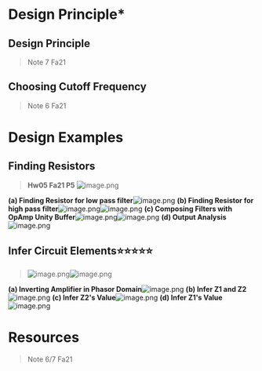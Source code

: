 # Design Principle*
## Design Principle
> Note 7 Fa21
> 




## Choosing Cutoff Frequency
> Note 6 Fa21
> 




# Design Examples
## Finding Resistors
> **Hw05 Fa21 P5**
> ![image.png](https://cdn.nlark.com/yuque/0/2023/png/12393765/1688222993293-8c5d0bd6-fa43-41ba-a4ec-82ee90573b83.png#averageHue=%23f1efec&clientId=u8b3d18e2-5f95-4&from=paste&id=u2ee52461&originHeight=1529&originWidth=1495&originalType=binary&ratio=1.5&rotation=0&showTitle=false&size=658687&status=done&style=none&taskId=ub387c9be-a2dc-4be2-bc4b-e06d996867b&title=)

**(a) Finding Resistor for low pass filter**![image.png](https://cdn.nlark.com/yuque/0/2023/png/12393765/1688223056246-e06b92b1-7a6e-47d1-ad9d-3d2bfa5d7a18.png#averageHue=%23fefefe&clientId=u8b3d18e2-5f95-4&from=paste&id=u4b208a0f&originHeight=740&originWidth=1397&originalType=binary&ratio=1.5&rotation=0&showTitle=false&size=46542&status=done&style=none&taskId=u1460c9b3-2ed3-41a7-be81-d4d396ca20f&title=)
**(b) Finding Resistor for high pass filter**![image.png](https://cdn.nlark.com/yuque/0/2023/png/12393765/1688223081543-76f83a27-dfb9-4f96-940d-0dbf642af051.png#averageHue=%23ffffff&clientId=u8b3d18e2-5f95-4&from=paste&id=u8bbd60a4&originHeight=304&originWidth=1367&originalType=binary&ratio=1.5&rotation=0&showTitle=false&size=43728&status=done&style=none&taskId=ua0a6f8d0-f156-48bb-98c1-fdc707226a0&title=)![image.png](https://cdn.nlark.com/yuque/0/2023/png/12393765/1688223093051-971701de-6f32-4115-ae7c-5f35d84bd577.png#averageHue=%23fefefe&clientId=u8b3d18e2-5f95-4&from=paste&id=u1e7c9508&originHeight=421&originWidth=1364&originalType=binary&ratio=1.5&rotation=0&showTitle=false&size=12748&status=done&style=none&taskId=u3192b00a-01c0-4450-a8f3-2463f0f96c9&title=)
**(c) Composing Filters with OpAmp Unity Buffer**![image.png](https://cdn.nlark.com/yuque/0/2023/png/12393765/1688223119783-26b88f43-3e5d-45c8-8cdb-b73311b445bc.png#averageHue=%23fefefe&clientId=u8b3d18e2-5f95-4&from=paste&id=u042e9a46&originHeight=1158&originWidth=1403&originalType=binary&ratio=1.5&rotation=0&showTitle=false&size=145790&status=done&style=none&taskId=u27d501bf-bf0d-4324-8395-fbb1a96fd17&title=)![image.png](https://cdn.nlark.com/yuque/0/2023/png/12393765/1688223145305-3fbd519f-9421-469a-b2c4-2d27cea08e59.png#averageHue=%23fcfcfc&clientId=u8b3d18e2-5f95-4&from=paste&id=u1f595549&originHeight=1135&originWidth=1551&originalType=binary&ratio=1.5&rotation=0&showTitle=false&size=124220&status=done&style=none&taskId=ua121050f-7946-4019-9df6-31cab24a3e2&title=)
**(d) Output Analysis**![image.png](https://cdn.nlark.com/yuque/0/2023/png/12393765/1688223156579-dff2ea80-9727-4278-b0f9-ebf8b376b2c6.png#averageHue=%23ffffff&clientId=u8b3d18e2-5f95-4&from=paste&id=u7c12a3f9&originHeight=357&originWidth=1415&originalType=binary&ratio=1.5&rotation=0&showTitle=false&size=44618&status=done&style=none&taskId=u4d7b0219-305a-4c6f-b2ca-b41b4f4e0bf&title=)


## Infer Circuit Elements⭐⭐⭐⭐⭐
> ![image.png](https://cdn.nlark.com/yuque/0/2023/png/12393765/1688223405267-a0b5426b-ecb3-4697-b595-5a1e48c29a3d.png#averageHue=%23f9f8f7&clientId=u8b3d18e2-5f95-4&from=paste&id=uc66b0b02&originHeight=1778&originWidth=1390&originalType=binary&ratio=1.5&rotation=0&showTitle=false&size=413698&status=done&style=none&taskId=uda5d42f1-bcb6-4858-b90e-07b339af522&title=)![image.png](https://cdn.nlark.com/yuque/0/2023/png/12393765/1688223412432-7934d1ac-7560-4be6-8feb-aa7ee241a105.png#averageHue=%23f9f8f7&clientId=u8b3d18e2-5f95-4&from=paste&id=u1a3a4452&originHeight=124&originWidth=1402&originalType=binary&ratio=1.5&rotation=0&showTitle=false&size=26859&status=done&style=none&taskId=ufb0b4575-dd8e-4560-9fad-f22b6f474da&title=)

**(a) Inverting Amplifier in Phasor Domain**![image.png](https://cdn.nlark.com/yuque/0/2023/png/12393765/1688223437356-e53fbf00-2c97-4094-a3d0-06371790b098.png#averageHue=%23ffffff&clientId=u8b3d18e2-5f95-4&from=paste&id=uc69cebec&originHeight=197&originWidth=1568&originalType=binary&ratio=1.5&rotation=0&showTitle=false&size=34736&status=done&style=none&taskId=u92f80758-1e7c-467d-8dfa-323d8551f00&title=)
**(b) Infer Z1 and Z2**![image.png](https://cdn.nlark.com/yuque/0/2023/png/12393765/1688223919942-faf18afc-8ad8-40d3-8058-0d8bf5ce50a2.png#averageHue=%23ffffff&clientId=u285b58e4-2405-4&from=paste&id=uec7d3a14&originHeight=665&originWidth=1576&originalType=binary&ratio=1.5&rotation=0&showTitle=false&size=147461&status=done&style=none&taskId=ue74f7dc7-7aba-428d-8657-c7ed1a0b0f7&title=)
**(c) Infer Z2's Value**![image.png](https://cdn.nlark.com/yuque/0/2023/png/12393765/1688223992313-ffc4b3d7-0ea2-4906-9a60-de7de1cc3369.png#averageHue=%23ffffff&clientId=u285b58e4-2405-4&from=paste&id=u6128758a&originHeight=99&originWidth=1602&originalType=binary&ratio=1.5&rotation=0&showTitle=false&size=34075&status=done&style=none&taskId=u2a95828c-327e-4561-9830-c69c828777f&title=)
**(d) Infer Z1's Value**![image.png](https://cdn.nlark.com/yuque/0/2023/png/12393765/1688224001435-19a17b5b-b2e4-4226-8f98-cc87df1b5462.png#averageHue=%23ffffff&clientId=u285b58e4-2405-4&from=paste&id=ubf052363&originHeight=817&originWidth=1657&originalType=binary&ratio=1.5&rotation=0&showTitle=false&size=79126&status=done&style=none&taskId=u6bcc0e40-2273-43f1-9a4f-3f2c5a569ea&title=)

# Resources
> Note 6/7 Fa21

